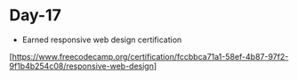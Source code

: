 # Day-17
 - Earned responsive web design certification

 [https://www.freecodecamp.org/certification/fccbbca71a1-58ef-4b87-97f2-9f1b4b254c08/responsive-web-design]